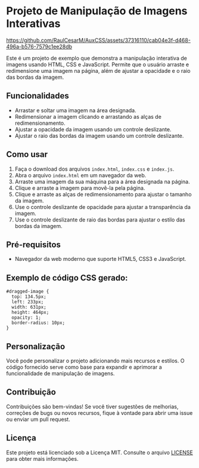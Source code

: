 # Projeto de Manipulação de Imagens Interativas



https://github.com/RaulCesarM/AuxCSS/assets/37316110/cab04e3f-d468-496a-b576-7579c1ee28db


Este é um projeto de exemplo que demonstra a manipulação interativa de imagens usando HTML, CSS e JavaScript. Permite que o usuário arraste e redimensione uma imagem na página, além de ajustar a opacidade e o raio das bordas da imagem.

## Funcionalidades

- Arrastar e soltar uma imagem na área designada.
- Redimensionar a imagem clicando e arrastando as alças de redimensionamento.
- Ajustar a opacidade da imagem usando um controle deslizante.
- Ajustar o raio das bordas da imagem usando um controle deslizante.

## Como usar

1. Faça o download dos arquivos `index.html`, `index.css` e `index.js`.
2. Abra o arquivo `index.html` em um navegador da web.
3. Arraste uma imagem da sua máquina para a área designada na página.
4. Clique e arraste a imagem para movê-la pela página.
5. Clique e arraste as alças de redimensionamento para ajustar o tamanho da imagem.
6. Use o controle deslizante de opacidade para ajustar a transparência da imagem.
7. Use o controle deslizante de raio das bordas para ajustar o estilo das bordas da imagem.

## Pré-requisitos

- Navegador da web moderno que suporte HTML5, CSS3 e JavaScript.

## Exemplo de código CSS gerado:
```
#dragged-image {
  top: 134.5px;
  left: 233px;
  width: 631px;
  height: 464px;
  opacity: 1;
  border-radius: 10px;
}
```



## Personalização

Você pode personalizar o projeto adicionando mais recursos e estilos. O código fornecido serve como base para expandir e aprimorar a funcionalidade de manipulação de imagens.

## Contribuição

Contribuições são bem-vindas! Se você tiver sugestões de melhorias, correções de bugs ou novos recursos, fique à vontade para abrir uma issue ou enviar um pull request.

## Licença

Este projeto está licenciado sob a Licença MIT. Consulte o arquivo [LICENSE](LICENSE) para obter mais informações.
